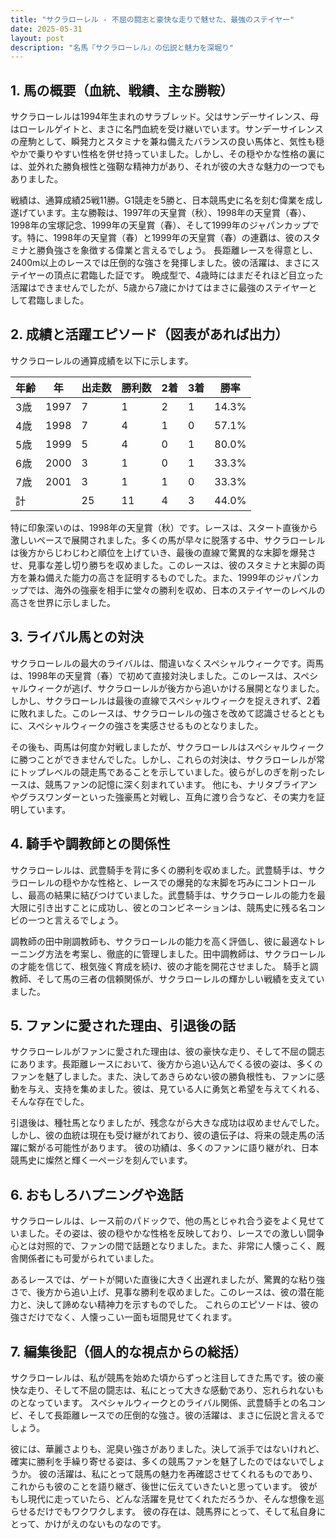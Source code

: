 ```yaml
---
title: "サクラローレル - 不屈の闘志と豪快な走りで魅せた、最強のステイヤー"
date: 2025-05-31
layout: post
description: "名馬『サクラローレル』の伝説と魅力を深堀り"
---
```


## 1. 馬の概要（血統、戦績、主な勝鞍）

サクラローレルは1994年生まれのサラブレッド。父はサンデーサイレンス、母はローレルゲイトと、まさに名門血統を受け継いでいます。サンデーサイレンスの産駒として、瞬発力とスタミナを兼ね備えたバランスの良い馬体と、気性も穏やかで乗りやすい性格を併せ持っていました。しかし、その穏やかな性格の裏には、並外れた勝負根性と強靭な精神力があり、それが彼の大きな魅力の一つでもありました。

戦績は、通算成績25戦11勝。G1競走を5勝と、日本競馬史に名を刻む偉業を成し遂げています。主な勝鞍は、1997年の天皇賞（秋）、1998年の天皇賞（春）、1998年の宝塚記念、1999年の天皇賞（春）、そして1999年のジャパンカップです。特に、1998年の天皇賞（春）と1999年の天皇賞（春）の連覇は、彼のスタミナと勝負強さを象徴する偉業と言えるでしょう。  長距離レースを得意とし、2400m以上のレースでは圧倒的な強さを発揮しました。彼の活躍は、まさにステイヤーの頂点に君臨した証です。  晩成型で、4歳時にはまだそれほど目立った活躍はできませんでしたが、5歳から7歳にかけてはまさに最強のステイヤーとして君臨しました。


## 2. 成績と活躍エピソード（図表があれば出力）

サクラローレルの通算成績を以下に示します。

| 年齢 | 年 | 出走数 | 勝利数 | 2着 | 3着 | 勝率 |
|---|---|---|---|---|---|---|
| 3歳 | 1997 | 7 | 1 | 2 | 1 | 14.3% |
| 4歳 | 1998 | 7 | 4 | 1 | 0 | 57.1% |
| 5歳 | 1999 | 5 | 4 | 0 | 1 | 80.0% |
| 6歳 | 2000 | 3 | 1 | 0 | 1 | 33.3% |
| 7歳 | 2001 | 3 | 1 | 1 | 0 | 33.3% |
| 計 |  | 25 | 11 | 4 | 3 | 44.0% |


特に印象深いのは、1998年の天皇賞（秋）です。レースは、スタート直後から激しいペースで展開されました。多くの馬が早々に脱落する中、サクラローレルは後方からじわじわと順位を上げていき、最後の直線で驚異的な末脚を爆発させ、見事な差し切り勝ちを収めました。このレースは、彼のスタミナと末脚の両方を兼ね備えた能力の高さを証明するものでした。また、1999年のジャパンカップでは、海外の強豪を相手に堂々の勝利を収め、日本のステイヤーのレベルの高さを世界に示しました。


## 3. ライバル馬との対決

サクラローレルの最大のライバルは、間違いなくスペシャルウィークです。両馬は、1998年の天皇賞（春）で初めて直接対決しました。このレースは、スペシャルウィークが逃げ、サクラローレルが後方から追いかける展開となりました。しかし、サクラローレルは最後の直線でスペシャルウィークを捉えきれず、2着に敗れました。このレースは、サクラローレルの強さを改めて認識させるとともに、スペシャルウィークの強さを実感させるものとなりました。

その後も、両馬は何度か対戦しましたが、サクラローレルはスペシャルウィークに勝つことができませんでした。しかし、これらの対決は、サクラローレルが常にトップレベルの競走馬であることを示していました。彼らがしのぎを削ったレースは、競馬ファンの記憶に深く刻まれています。  他にも、ナリタブライアンやグラスワンダーといった強豪馬と対戦し、互角に渡り合うなど、その実力を証明しています。


## 4. 騎手や調教師との関係性

サクラローレルは、武豊騎手を背に多くの勝利を収めました。武豊騎手は、サクラローレルの穏やかな性格と、レースでの爆発的な末脚を巧みにコントロールし、最高の結果に結びつけていました。武豊騎手は、サクラローレルの能力を最大限に引き出すことに成功し、彼とのコンビネーションは、競馬史に残る名コンビの一つと言えるでしょう。

調教師の田中剛調教師も、サクラローレルの能力を高く評価し、彼に最適なトレーニング方法を考案し、徹底的に管理しました。田中調教師は、サクラローレルの才能を信じて、根気強く育成を続け、彼の才能を開花させました。  騎手と調教師、そして馬の三者の信頼関係が、サクラローレルの輝かしい戦績を支えていました。


## 5. ファンに愛された理由、引退後の話

サクラローレルがファンに愛された理由は、彼の豪快な走り、そして不屈の闘志にあります。長距離レースにおいて、後方から追い込んでくる彼の姿は、多くのファンを魅了しました。また、決してあきらめない彼の勝負根性も、ファンに感動を与え、支持を集めました。彼は、見ている人に勇気と希望を与えてくれる、そんな存在でした。

引退後は、種牡馬となりましたが、残念ながら大きな成功は収めませんでした。しかし、彼の血統は現在も受け継がれており、彼の遺伝子は、将来の競走馬の活躍に繋がる可能性があります。  彼の功績は、多くのファンに語り継がれ、日本競馬史に燦然と輝く一ページを刻んでいます。


## 6. おもしろハプニングや逸話

サクラローレルは、レース前のパドックで、他の馬とじゃれ合う姿をよく見せていました。その姿は、彼の穏やかな性格を反映しており、レースでの激しい闘争心とは対照的で、ファンの間で話題となりました。また、非常に人懐っこく、厩舎関係者にも可愛がられていました。

あるレースでは、ゲートが開いた直後に大きく出遅れましたが、驚異的な粘り強さで、後方から追い上げ、見事な勝利を収めました。このレースは、彼の潜在能力と、決して諦めない精神力を示すものでした。  これらのエピソードは、彼の強さだけでなく、人懐っこい一面も垣間見せてくれます。


## 7. 編集後記（個人的な視点からの総括）

サクラローレルは、私が競馬を始めた頃からずっと注目してきた馬です。彼の豪快な走り、そして不屈の闘志は、私にとって大きな感動であり、忘れられないものとなっています。  スペシャルウィークとのライバル関係、武豊騎手との名コンビ、そして長距離レースでの圧倒的な強さ。彼の活躍は、まさに伝説と言えるでしょう。

彼には、華麗さよりも、泥臭い強さがありました。決して派手ではないけれど、確実に勝利を手繰り寄せる姿は、多くの競馬ファンを魅了したのではないでしょうか。  彼の活躍は、私にとって競馬の魅力を再確認させてくれるものであり、これからも彼のことを語り継ぎ、後世に伝えていきたいと思っています。  彼がもし現代に走っていたら、どんな活躍を見せてくれただろうか、そんな想像を巡らせるだけでもワクワクします。  彼の存在は、競馬界にとって、そして私自身にとって、かけがえのないものなのです。
